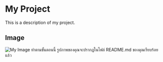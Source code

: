 # My Project

This is a description of my project.

## Image

![My Image]([[https://github.com/username/repository-name/blob/main/images/image.jpg](https://github.com/tanawatmix/Motor_Show_2024_project/blob/master/03.jpg?raw=true)](https://github.com/tanawatmix/Motor_Show_2024_project/blob/master/03.jpg))
ทำตามขั้นตอนนี้ รูปภาพของคุณจะปรากฏในไฟล์ README.md ของคุณเรียบร้อยแล้ว
